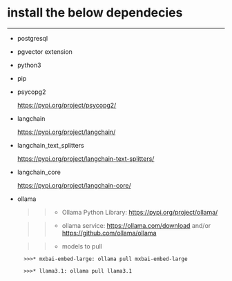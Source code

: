 # install the below dependecies
-----------------
* postgresql
* pgvector extension
* python3
* pip

* psycopg2

	https://pypi.org/project/psycopg2/

* langchain

	https://pypi.org/project/langchain/

* langchain_text_splitters

	https://pypi.org/project/langchain-text-splitters/

* langchain_core

	https://pypi.org/project/langchain-core/

* ollama

	>>* Ollama Python Library: https://pypi.org/project/ollama/

	>>* ollama service: https://ollama.com/download and/or https://github.com/ollama/ollama

	>>* models to pull

		>>>* mxbai-embed-large: ollama pull mxbai-embed-large
		
		>>>* llama3.1: ollama pull llama3.1
		